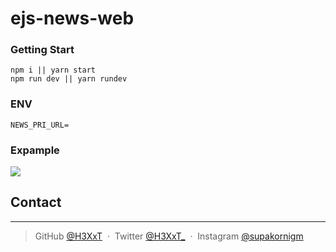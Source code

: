 # ejs-news-web

<h3>Getting Start</h3>

```
npm i || yarn start
npm run dev || yarn rundev
```

<h3>ENV</h3>

```
NEWS_PRI_URL=
```

<h3>Expample</h3>

![](https://cdn.discordapp.com/attachments/922772649816498217/973828709540831242/unknown.png)

## Contact
---
> GitHub [@H3XxT](https://github.com/H3XxT) &nbsp;&middot;&nbsp;
> Twitter [@H3XxT_](https://twitter.com/H3XxT_) &nbsp;&middot;&nbsp;
> Instagram [@supakornigm](https://instagram.com/supakornigm)

